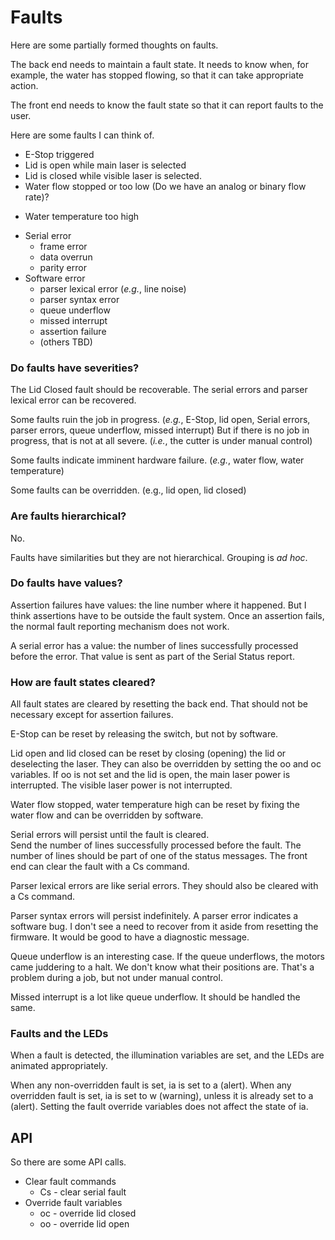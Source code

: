 # Faults

Here are some partially formed thoughts on faults.

The back end needs to maintain a fault state.
It needs to know when, for example, the water has stopped flowing, so
that it can take appropriate action.

The front end needs to know the fault state so that it can report
faults to the user.

Here are some faults I can think of.

- E-Stop triggered
- Lid is open while main laser is selected
- Lid is closed while visible laser is selected.
- Water flow stopped or too low (Do we have an analog or binary flow rate)?
* Water temperature too high
- Serial error
  - frame error
  - data overrun
  - parity error
- Software error
  - parser lexical error (*e.g.*, line noise)
  - parser syntax error
  - queue underflow
  - missed interrupt
  - assertion failure
  - (others TBD)

### Do faults have severities?

The Lid Closed fault should be recoverable.  The serial errors and
parser lexical error can be recovered.

Some faults ruin the job in progress.
(*e.g.*, E-Stop, lid open, Serial errors, parser errors, queue
underflow, missed interrupt)
But if there is no job in progress, that is not at all severe.
(*i.e.*, the cutter is under manual control)

Some faults indicate imminent hardware failure.
(*e.g.*, water flow, water temperature)

Some faults can be overridden.  (e.g., lid open, lid closed)


### Are faults hierarchical?

No.

Faults have similarities but they are not hierarchical.
Grouping is *ad hoc*.


### Do faults have values?

Assertion failures have values: the line number where it happened.
But I think assertions have to be outside the fault system.  Once an
assertion fails, the normal fault reporting mechanism does not work.

A serial error has a value: the number of lines successfully processed
before the error.  That value is sent as part of the Serial Status report.


### How are fault states cleared?

All fault states are cleared by resetting the back end.  That should
not be necessary except for assertion failures.

E-Stop can be reset by releasing the switch, but not by software.

Lid open and lid closed can be reset by closing (opening) the lid or
deselecting the laser.  They can also be overridden by setting the oo
and oc variables.  If oo is not set and the lid is open, the main laser
power is interrupted.  The visible laser power is not interrupted.

Water flow stopped, water temperature high can be reset by fixing the
water flow and can be overridden by software.

Serial errors will persist until the fault is cleared.  
Send the number of lines successfully processed before the fault.
The number of lines should be part of one of the status messages.
The front end can clear the fault with a Cs command.  

Parser lexical errors are like serial errors.  They should also be
cleared with a Cs command.

Parser syntax errors will persist indefinitely.  A parser error
indicates a software bug.  I don't see a need to recover from it aside
from resetting the firmware.  It would be good to have a diagnostic
message.

Queue underflow is an interesting case.  If the queue underflows, the
motors came juddering to a halt.  We don't know what their positions
are.  That's a problem during a job, but not under manual control.

Missed interrupt is a lot like queue underflow.  It should be handled
the same.



### Faults and the LEDs

When a fault is detected, the illumination variables are set, and the
LEDs are animated appropriately.

When any non-overridden fault is set, ia is set to a (alert).
When any overridden fault is set, ia is set to w (warning), unless
it is already set to a (alert).
Setting the fault override variables does not affect the state of ia.


## API

So there are some API calls.

- Clear fault commands
  - Cs - clear serial fault
- Override fault variables
  - oc - override lid closed
  - oo - override lid open
